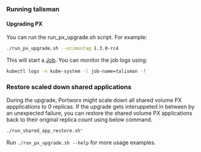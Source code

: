 ### Running talisman

#### Upgrading PX

You can run the run_px_upgrade.sh script. For example:

```bash
./run_px_upgrade.sh --ocimontag 1.3.0-rc4
```

This will start a [Job](https://kubernetes.io/docs/concepts/workloads/controllers/jobs-run-to-completion/). You can monitor the job logs using:

```bash
kubectl logs -n kube-system -l job-name=talisman -f
```

### Restore scaled down shared applications

During the upgrade, Portworx might scale down all shared volume PX appplications to 0 replicas.
If the upgrade gets interuppeted in between by an unexpected failure, you can restore the shared volume PX applications back to their original replica count using below command.

```bash
./run_shared_app_restore.sh"
```

Run `./run_px_upgrade.sh --help` for more usage examples.


